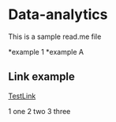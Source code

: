 # Data-analytics

This is a sample read.me file


*example 1
*example A

## Link example
[TestLink](https://www.TestLink.io/)

1 one
2 two
3 three
